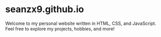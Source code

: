 # seanzx9.github.io
Welcome to my personal website written in HTML, CSS, and JavaScript. Feel free to explore my projects, hobbies, and more!
